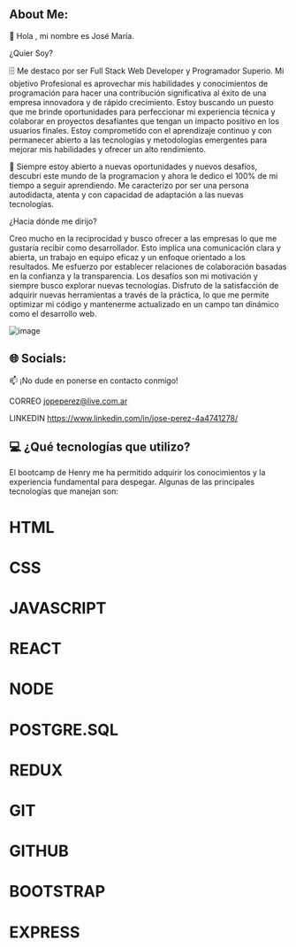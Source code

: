 About Me:
---------------------------------------------------------------------------------------------------------------------------------------------------
👋 Hola , mi nombre es José María.

¿Quier Soy?

🗄️ Me destaco por ser Full Stack Web Developer y Programador Superio.
Mi objetivo Profesional es aprovechar mis habilidades y conocimientos de programación para hacer una contribución significativa al éxito de una empresa innovadora y de rápido crecimiento. Estoy buscando un puesto que me brinde oportunidades para perfeccionar mi experiencia técnica y colaborar en proyectos desafiantes que tengan un impacto positivo en los usuarios finales. Estoy comprometido con el aprendizaje continuo y con permanecer abierto a las tecnologías y metodologías emergentes para mejorar mis habilidades y ofrecer un alto rendimiento.

💫 Siempre estoy abierto a nuevas oportunidades y nuevos desafíos, descubri este mundo de la programacion y ahora le dedico el 100% de mi tiempo a seguir aprendiendo. Me caracterizo por ser una persona autodidacta, atenta y con capacidad de adaptación a las nuevas tecnologías.


¿Hacia dónde me dirijo?

Creo mucho en la reciprocidad y busco ofrecer a las empresas lo que me gustaría recibir como desarrollador. Esto implica una comunicación clara y abierta, un trabajo en equipo eficaz y un enfoque orientado a los resultados. Me esfuerzo por establecer relaciones de colaboración basadas en la confianza y la transparencia. Los desafíos son mi motivación y siempre busco explorar nuevas tecnologías. Disfruto de la satisfacción de adquirir nuevas herramientas a través de la práctica, lo que me permite optimizar mi código y mantenerme actualizado en un campo tan dinámico como el desarrollo web.


![image](https://github.com/Jope2022/JosePerez/assets/108070473/ff9fadf2-5e87-4ce7-a993-d4b7cc9b059a)

🌐 Socials:
-----------------------------------------------------------------------------------------------------------------------------------------------------------

📫 ¡No dude en ponerse en contacto conmigo!
 
 CORREO
    jopeperez@live.com.ar
 
  LINKEDIN
    https://www.linkedin.com/in/jose-perez-4a4741278/


💻 ¿Qué tecnologías que utilizo?
------------------------------------------------------------------------------------------------------------------------------------------------------
El bootcamp de Henry me ha permitido adquirir los conocimientos y la experiencia fundamental para despegar. Algunas de las principales tecnologías que manejan son:
# HTML 
# CSS 
# JAVASCRIPT
# REACT 
# NODE 
# POSTGRE.SQL 
# REDUX 
# GIT 
# GITHUB 
# BOOTSTRAP 
# EXPRESS




